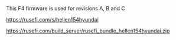 This F4 firmware is used for revisions A, B and C

https://rusefi.com/s/hellen154hyundai

https://rusefi.com/build_server/rusefi_bundle_hellen154hyundai.zip
